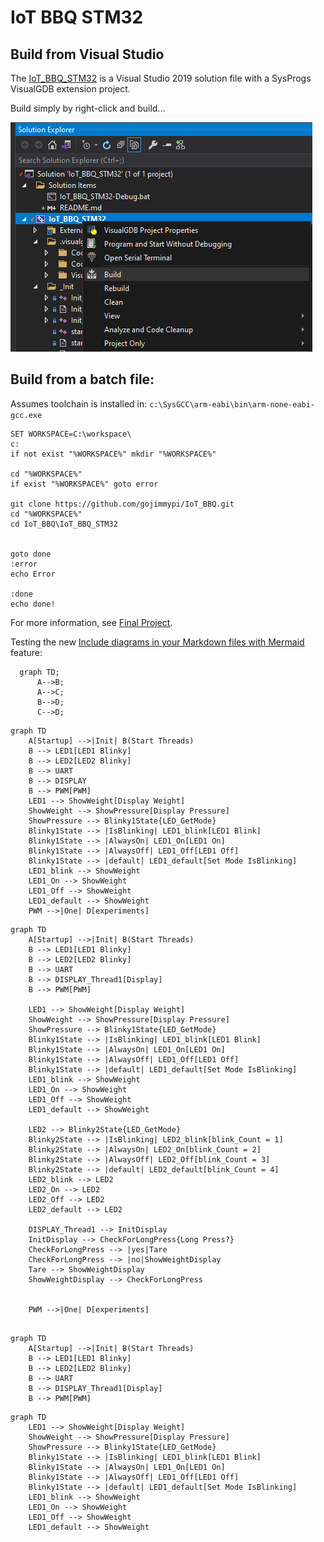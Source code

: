 # IoT BBQ STM32

## Build from Visual Studio

The [IoT_BBQ_STM32](https://github.com/gojimmypi/IoT_BBQ/blob/main/IoT_BBQ_STM32/IoT_BBQ_STM32.sln) is a Visual Studio 2019 solution file with a SysProgs VisualGDB extension project.

Build simply by right-click and build...

![sysprogs_visualgdb_build.png](../images/sysprogs_visualgdb_build.png)


## Build from a batch file:

Assumes toolchain is installed in: `c:\SysGCC\arm-eabi\bin\arm-none-eabi-gcc.exe`

```
SET WORKSPACE=C:\workspace\
c:
if not exist "%WORKSPACE%" mkdir "%WORKSPACE%"

cd "%WORKSPACE%"
if exist "%WORKSPACE%" goto error

git clone https://github.com/gojimmypi/IoT_BBQ.git
cd "%WORKSPACE%"
cd IoT_BBQ\IoT_BBQ_STM32


goto done
:error
echo Error 

:done
echo done!

```

For more information, see [Final Project](../Assignments/Final_Project.md).

Testing the new [Include diagrams in your Markdown files with Mermaid](https://github.blog/2022-02-14-include-diagrams-markdown-files-mermaid/) feature:

```mermaid
  graph TD;
      A-->B;
      A-->C;
      B-->D;
      C-->D;
```


```mermaid
graph TD
    A[Startup] -->|Init| B(Start Threads)
    B --> LED1[LED1 Blinky]
    B --> LED2[LED2 Blinky]
    B --> UART
    B --> DISPLAY
    B --> PWM[PWM]
    LED1 --> ShowWeight[Display Weight]
    ShowWeight --> ShowPressure[Display Pressure]
    ShowPressure --> Blinky1State{LED_GetMode}
    Blinky1State --> |IsBlinking| LED1_blink[LED1 Blink]
    Blinky1State --> |AlwaysOn| LED1_On[LED1 On]
    Blinky1State --> |AlwaysOff| LED1_Off[LED1 Off]
    Blinky1State --> |default| LED1_default[Set Mode IsBlinking]
    LED1_blink --> ShowWeight
    LED1_On --> ShowWeight
    LED1_Off --> ShowWeight
    LED1_default --> ShowWeight
    PWM -->|One| D[experiments]
```

```mermaid
graph TD
    A[Startup] -->|Init| B(Start Threads)
    B --> LED1[LED1 Blinky]
    B --> LED2[LED2 Blinky]
    B --> UART
    B --> DISPLAY_Thread1[Display]
    B --> PWM[PWM]

    LED1 --> ShowWeight[Display Weight]
    ShowWeight --> ShowPressure[Display Pressure]
    ShowPressure --> Blinky1State{LED_GetMode}
    Blinky1State --> |IsBlinking| LED1_blink[LED1 Blink]
    Blinky1State --> |AlwaysOn| LED1_On[LED1 On]
    Blinky1State --> |AlwaysOff| LED1_Off[LED1 Off]
    Blinky1State --> |default| LED1_default[Set Mode IsBlinking]
    LED1_blink --> ShowWeight
    LED1_On --> ShowWeight
    LED1_Off --> ShowWeight
    LED1_default --> ShowWeight

    LED2 --> Blinky2State{LED_GetMode}
    Blinky2State --> |IsBlinking| LED2_blink[blink_Count = 1]
    Blinky2State --> |AlwaysOn| LED2_On[blink_Count = 2]
    Blinky2State --> |AlwaysOff| LED2_Off[blink_Count = 3]
    Blinky2State --> |default| LED2_default[blink_Count = 4]
    LED2_blink --> LED2
    LED2_On --> LED2
    LED2_Off --> LED2
    LED2_default --> LED2

    DISPLAY_Thread1 --> InitDisplay
    InitDisplay --> CheckForLongPress{Long Press?}
    CheckForLongPress --> |yes|Tare
    CheckForLongPress --> |no|ShowWeightDisplay
    Tare --> ShowWeightDisplay
    ShowWeightDisplay --> CheckForLongPress


    PWM -->|One| D[experiments]


```  


```mermaid
graph TD
    A[Startup] -->|Init| B(Start Threads)
    B --> LED1[LED1 Blinky]
    B --> LED2[LED2 Blinky]
    B --> UART
    B --> DISPLAY_Thread1[Display]
    B --> PWM[PWM]
```


```mermaid
graph TD
    LED1 --> ShowWeight[Display Weight]
    ShowWeight --> ShowPressure[Display Pressure]
    ShowPressure --> Blinky1State{LED_GetMode}
    Blinky1State --> |IsBlinking| LED1_blink[LED1 Blink]
    Blinky1State --> |AlwaysOn| LED1_On[LED1 On]
    Blinky1State --> |AlwaysOff| LED1_Off[LED1 Off]
    Blinky1State --> |default| LED1_default[Set Mode IsBlinking]
    LED1_blink --> ShowWeight
    LED1_On --> ShowWeight
    LED1_Off --> ShowWeight
    LED1_default --> ShowWeight
```